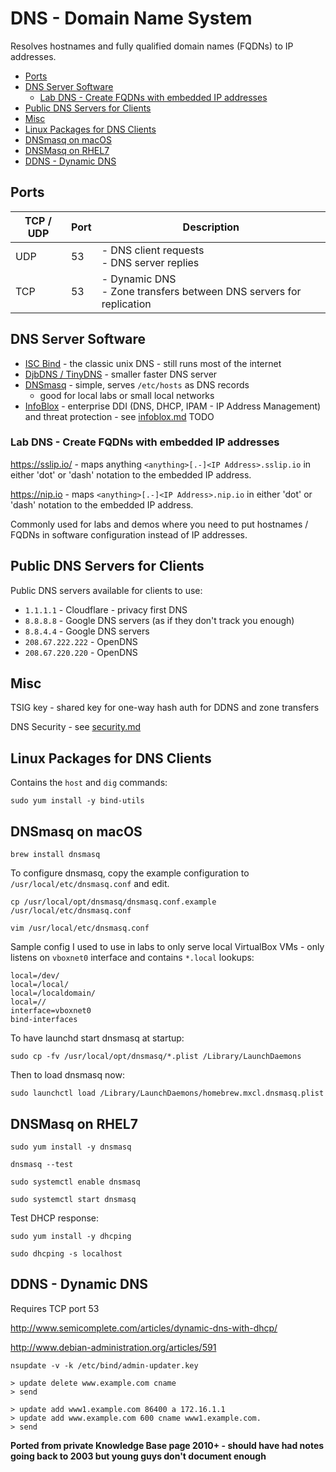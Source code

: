 # DNS - Domain Name System

Resolves hostnames and fully qualified domain names (FQDNs) to IP addresses.

<!-- INDEX_START -->

- [Ports](#ports)
- [DNS Server Software](#dns-server-software)
  - [Lab DNS - Create FQDNs with embedded IP addresses](#lab-dns---create-fqdns-with-embedded-ip-addresses)
- [Public DNS Servers for Clients](#public-dns-servers-for-clients)
- [Misc](#misc)
- [Linux Packages for DNS Clients](#linux-packages-for-dns-clients)
- [DNSmasq on macOS](#dnsmasq-on-macos)
- [DNSMasq on RHEL7](#dnsmasq-on-rhel7)
- [DDNS - Dynamic DNS](#ddns---dynamic-dns)

<!-- INDEX_END -->

## Ports

| TCP / UDP | Port | Description                                                            |
| --------- | ---- |------------------------------------------------------------------------|
| UDP       | 53   | - DNS client requests<br/>- DNS server replies                         |
| TCP       | 53   | - Dynamic DNS<br/>- Zone transfers between DNS servers for replication |

## DNS Server Software

- [ISC Bind](https://www.isc.org/bind/) - the classic unix DNS - still runs most of the internet
- [DjbDNS / TinyDNS](https://cr.yp.to/djbdns.html) - smaller faster DNS server
- [DNSmasq](https://thekelleys.org.uk/dnsmasq/doc.html) - simple, serves `/etc/hosts` as DNS records
  - good for local labs or small local networks
- [InfoBlox](https://www.infoblox.com/) - enterprise DDI (DNS, DHCP, IPAM - IP Address Management) and threat protection - see [infoblox.md](infoblox.md) TODO

### Lab DNS - Create FQDNs with embedded IP addresses

https://sslip.io/ - maps anything `<anything>[.-]<IP Address>.sslip.io` in either 'dot' or 'dash' notation to the embedded IP address.

https://nip.io - maps `<anything>[.-]<IP Address>.nip.io` in either 'dot' or 'dash' notation to the embedded IP address.

Commonly used for labs and demos where you need to put hostnames / FQDNs in software configuration instead of IP addresses.

## Public DNS Servers for Clients

Public DNS servers available for clients to use:

- `1.1.1.1` - Cloudflare - privacy first DNS
- `8.8.8.8` - Google DNS servers (as if they don't track you enough)
- `8.8.4.4` - Google DNS servers
- `208.67.222.222` - OpenDNS
- `208.67.220.220` - OpenDNS

## Misc

TSIG key - shared key for one-way hash auth for DDNS and zone transfers

DNS Security - see [security.md](security.md)

## Linux Packages for DNS Clients

Contains the `host` and `dig` commands:

```shell
sudo yum install -y bind-utils
```

## DNSmasq on macOS

```shell
brew install dnsmasq
```

To configure dnsmasq, copy the example configuration to `/usr/local/etc/dnsmasq.conf`
and edit.

```shell
cp /usr/local/opt/dnsmasq/dnsmasq.conf.example /usr/local/etc/dnsmasq.conf
```

```shell
vim /usr/local/etc/dnsmasq.conf
```

Sample config I used to use in labs to only serve local VirtualBox VMs -
only listens on `vboxnet0` interface and contains `*.local` lookups:

```
local=/dev/
local=/local/
local=/localdomain/
local=//
interface=vboxnet0
bind-interfaces
```

To have launchd start dnsmasq at startup:

```shell
sudo cp -fv /usr/local/opt/dnsmasq/*.plist /Library/LaunchDaemons
```

Then to load dnsmasq now:

```shell
sudo launchctl load /Library/LaunchDaemons/homebrew.mxcl.dnsmasq.plist
```

## DNSMasq on RHEL7

```shell
sudo yum install -y dnsmasq
```

```shell
dnsmasq --test
```

```shell
sudo systemctl enable dnsmasq
```

```shell
sudo systemctl start dnsmasq
```

Test DHCP response:

```shell
sudo yum install -y dhcping
```

```shell
sudo dhcping -s localhost
```

## DDNS - Dynamic DNS

Requires TCP port 53

http://www.semicomplete.com/articles/dynamic-dns-with-dhcp/

http://www.debian-administration.org/articles/591

```shell
nsupdate -v -k /etc/bind/admin-updater.key
```

```shell
> update delete www.example.com cname
> send

> update add www1.example.com 86400 a 172.16.1.1
> update add www.example.com 600 cname www1.example.com.
> send
```

**Ported from private Knowledge Base page 2010+ - should have had notes going back to 2003 but young guys don't document enough**
